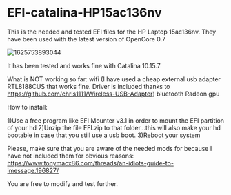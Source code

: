 # EFI-catalina-HP15ac136nv
This is the needed and tested EFI files for the HP Laptop 15ac136nv.
They have been used with the latest version of OpenCore 0.7

![1625753893044](https://user-images.githubusercontent.com/6118285/124938264-d30ee780-e010-11eb-8255-30f6d93c6e29.jpg)



It has been tested and works fine with Catalina 10.15.7

What is NOT working so far:
wifi (I have used a cheap external usb adapter RTL8188CUS that works fine. Driver is included thanks to https://github.com/chris1111/Wireless-USB-Adapter)
bluetooth
Radeon gpu

How to install:

1)Use a free program like EFI Mounter v3.1 in order to mount the EFI partition of your hd
2)Unzip the file EFI.zip to that folder...this will also make your hd bootable in case that you still use a usb boot.
3)Reboot your system


Please, make sure that you are aware of the needed mods for because I have not included them for obvious reasons:
https://www.tonymacx86.com/threads/an-idiots-guide-to-imessage.196827/

You are free to modify and test further.

